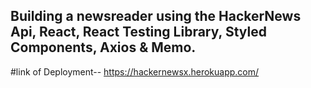 ## Building a newsreader using the HackerNews Api, React, React Testing Library, Styled Components, Axios & Memo.

#link of Deployment-- https://hackernewsx.herokuapp.com/
